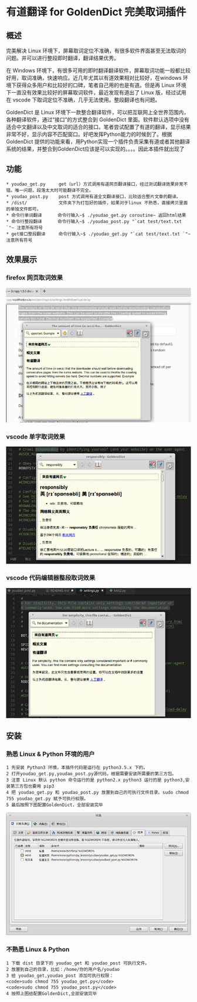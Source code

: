 # 有道翻译 for GoldenDict 完美取词插件

## 概述

完美解决 Linux 环境下，屏幕取词定位不准确，有很多软件界面甚至无法取词的问题。并可以进行整段即时翻译，翻译结果优秀。

在 Windows 环境下，有很多可用的即时翻译翻译软件，屏幕取词功能一般都比较好用，取词准确，快速响应。近几年尤其以有道效果相对比较好，在windows 环境下获得众多用户和比较好的口碑，笔者自己用的也是有道。但是再 Linux 环境下一直没有效果比较好的屏幕取词软件，最近发现有道出了 Linux 版，经过试用 在 vscode 下取词定位不准确，几乎无法使用。整段翻译也有问题。

GoldenDict 是 Linux 环境下一款整合翻译软件，可以把互联网上全世界范围内，各种翻译软件，通过“接口”的方式整合到 GoldenDict 里面。软件默认选项中没有适合中文翻译以及中文取词的适合的接口。笔者尝试配置了有道的翻译，显示结果非常不好，显示内容不匹配窗口。好吧发挥Python能力的时候到了。根据 GoldenDict 提供的功能来看，用Python实现一个插件负责采集有道或者其他翻译系统的结果，并整合到GoldenDict应该是可以实现的。。。。因此本插件就出现了

## 功能

    * youdao_get.py     get（url）方式调用有道网页翻译接口，经过测试翻译效果非常不错。唯一问题，段落太大时可能翻译不完全。
    * youdao_post.py    post 方式调用有道全文翻译接口，比较适合整片文章的翻译。
    * /dist/            文件夹下为打包好的插件，如果对于linux 不熟悉，直接拷贝里面的单独文件即可。
    * 命令行单词翻译      命令行输入~$ ./youdao_get.py coroutine~ 返回html结果
    * 命令行整段翻译      命令行输入~$ ./youdao_post.py "`cat test/text.txt `"~ 注意所有符号
    * get接口整段翻译     命令行输入~$ ./youdao_get.py "`cat test/text.txt `"~ 注意所有符号

## 效果展示

### firefox 网页取词效果

![取词效果1](./images/1.png)

### vscode 单字取词效果

![取词效果](./images/4.png)

### vscode 代码编辑器整段取词效果

![取词效果2](./images/2.png)

## 安装


### 熟悉 Linux & Python 环境的用户

    1 先安装 Python3 环境，本插件代码是运行在 python3.5.x 下的。
    2 打开youdao_get.py,youdao_post.py源代码，根据需要安装所需要的第三方包。
    3 注意 Linux 默认 python 命令运行的是 python2.x python3 运行的是 python3,安装第三方包也要用 pip3
    4 把 youdao_get.py 和 youdao_post.py 放置到自己的可执行文件目录。sudo chmod 755 youdao_get.py 赋予可执行权限。
    5 最后按照下图配置GoldenDict，全部安装完毕

![配置图](./images/3.png)    


### 不熟悉 Linux & Python

    1 下载 dist 目录下的 youdao_get 和 youdao_post 可执行文件。
    2 放置到自己的目录，比如：/home/你的用户名/youdao
    3 给 youdao_get,youdao_post 添加可执行权限：
    <code>sudo chmod 755 youdao_get.py</code>
    <code>sudo chmod 755 youdao_post.py</code>
    4 按照上图给配置GoldenDict,全部安装完毕